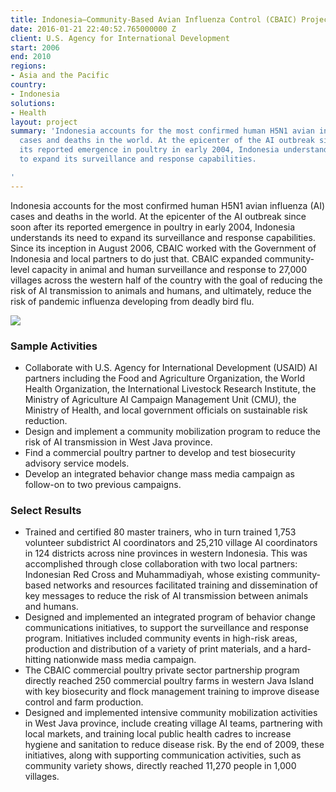 ```yaml
---
title: Indonesia—Community-Based Avian Influenza Control (CBAIC) Project
date: 2016-01-21 22:40:52.765000000 Z
client: U.S. Agency for International Development
start: 2006
end: 2010
regions:
- Asia and the Pacific
country:
- Indonesia
solutions:
- Health
layout: project
summary: 'Indonesia accounts for the most confirmed human H5N1 avian influenza (AI)
  cases and deaths in the world. At the epicenter of the AI outbreak since soon after
  its reported emergence in poultry in early 2004, Indonesia understands its need
  to expand its surveillance and response capabilities.

'
---
```


Indonesia accounts for the most confirmed human H5N1 avian influenza (AI) cases and deaths in the world. At the epicenter of the AI outbreak since soon after its reported emergence in poultry in early 2004, Indonesia understands its need to expand its surveillance and response capabilities. Since its inception in August 2006, CBAIC worked with the Government of Indonesia and local partners to do just that. CBAIC expanded community-level capacity in animal and human surveillance and response to 27,000 villages across the western half of the country with the goal of reducing the risk of AI transmission to animals and humans, and ultimately, reduce the risk of pandemic influenza developing from deadly bird flu.

![][1]

###  Sample Activities

* Collaborate with U.S. Agency for International Development (USAID) AI partners including the Food and Agriculture Organization, the World Health Organization, the International Livestock Research Institute, the Ministry of Agriculture AI Campaign Management Unit (CMU), the Ministry of Health, and local government officials on sustainable risk reduction.
* Design and implement a community mobilization program to reduce the risk of AI transmission in West Java province.
* Find a commercial poultry partner to develop and test biosecurity advisory service models.
* Develop an integrated behavior change mass media campaign as follow-on to two previous campaigns.

###  Select Results

* Trained and certified 80 master trainers, who in turn trained 1,753 volunteer subdistrict AI coordinators and 25,210 village AI coordinators in 124 districts across nine provinces in western Indonesia. This was accomplished through close collaboration with two local partners: Indonesian Red Cross and Muhammadiyah, whose existing community-based networks and resources facilitated training and dissemination of key messages to reduce the risk of AI transmission between animals and humans.
* Designed and implemented an integrated program of behavior change communications initiatives, to support the surveillance and response program. Initiatives included community events in high-risk areas, production and distribution of a variety of print materials, and a hard-hitting nationwide mass media campaign.
* The CBAIC commercial poultry private sector partnership program directly reached 250 commercial poultry farms in western Java Island with key biosecurity and flock management training to improve disease control and farm production.
* Designed and implemented intensive community mobilization activities in West Java province, include creating village AI teams, partnering with local markets, and training local public health cadres to increase hygiene and sanitation to reduce disease risk. By the end of 2009, these initiatives, along with supporting communication activities, such as community variety shows, directly reached 11,270 people in 1,000 villages.

[1]: /assets/images/projects/IndonesiaAI.jpg
